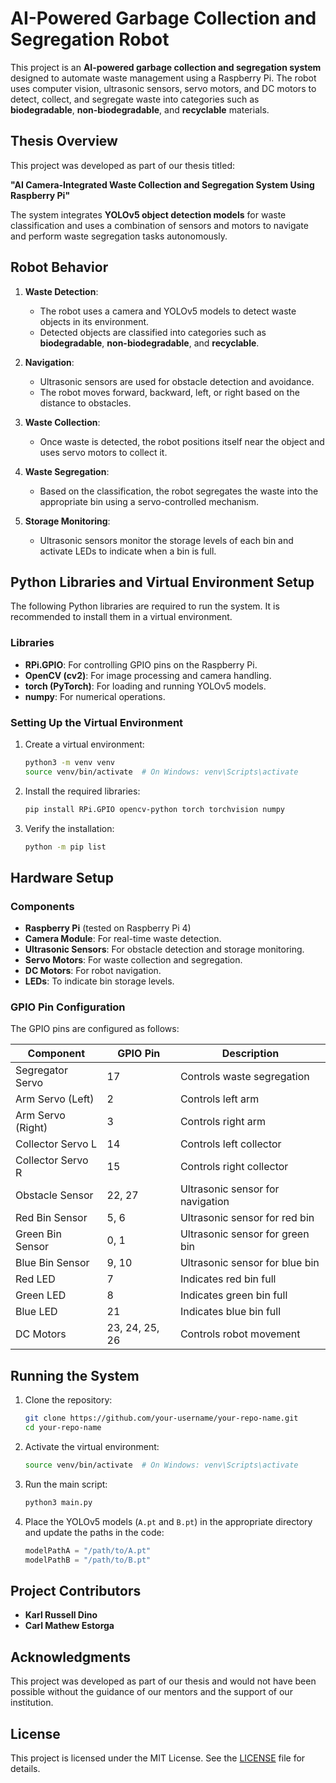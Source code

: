 # AI-Powered Garbage Collection and Segregation Robot

This project is an **AI-powered garbage collection and segregation system** designed to automate waste management using a Raspberry Pi. The robot uses computer vision, ultrasonic sensors, servo motors, and DC motors to detect, collect, and segregate waste into categories such as **biodegradable**, **non-biodegradable**, and **recyclable** materials.

## Thesis Overview

This project was developed as part of our thesis titled:

**"AI Camera-Integrated Waste Collection and Segregation System Using Raspberry Pi"**

The system integrates **YOLOv5 object detection models** for waste classification and uses a combination of sensors and motors to navigate and perform waste segregation tasks autonomously.

## Robot Behavior

1. **Waste Detection**:
   - The robot uses a camera and YOLOv5 models to detect waste objects in its environment.
   - Detected objects are classified into categories such as **biodegradable**, **non-biodegradable**, and **recyclable**.

2. **Navigation**:
   - Ultrasonic sensors are used for obstacle detection and avoidance.
   - The robot moves forward, backward, left, or right based on the distance to obstacles.

3. **Waste Collection**:
   - Once waste is detected, the robot positions itself near the object and uses servo motors to collect it.

4. **Waste Segregation**:
   - Based on the classification, the robot segregates the waste into the appropriate bin using a servo-controlled mechanism.

5. **Storage Monitoring**:
   - Ultrasonic sensors monitor the storage levels of each bin and activate LEDs to indicate when a bin is full.

## Python Libraries and Virtual Environment Setup

The following Python libraries are required to run the system. It is recommended to install them in a virtual environment.

### Libraries

- **RPi.GPIO**: For controlling GPIO pins on the Raspberry Pi.
- **OpenCV (cv2)**: For image processing and camera handling.
- **torch (PyTorch)**: For loading and running YOLOv5 models.
- **numpy**: For numerical operations.

### Setting Up the Virtual Environment

1. Create a virtual environment:
   ```bash
   python3 -m venv venv
   source venv/bin/activate  # On Windows: venv\Scripts\activate
   ```

2. Install the required libraries:
   ```bash
   pip install RPi.GPIO opencv-python torch torchvision numpy
   ```

3. Verify the installation:
   ```bash
   python -m pip list
   ```

## Hardware Setup

### Components

- **Raspberry Pi** (tested on Raspberry Pi 4)
- **Camera Module**: For real-time waste detection.
- **Ultrasonic Sensors**: For obstacle detection and storage monitoring.
- **Servo Motors**: For waste collection and segregation.
- **DC Motors**: For robot navigation.
- **LEDs**: To indicate bin storage levels.

### GPIO Pin Configuration

The GPIO pins are configured as follows:

| Component         | GPIO Pin | Description               |
|--------------------|----------|---------------------------|
| Segregator Servo  | 17       | Controls waste segregation |
| Arm Servo (Left)  | 2        | Controls left arm          |
| Arm Servo (Right) | 3        | Controls right arm         |
| Collector Servo L | 14       | Controls left collector    |
| Collector Servo R | 15       | Controls right collector   |
| Obstacle Sensor   | 22, 27   | Ultrasonic sensor for navigation |
| Red Bin Sensor    | 5, 6     | Ultrasonic sensor for red bin |
| Green Bin Sensor  | 0, 1     | Ultrasonic sensor for green bin |
| Blue Bin Sensor   | 9, 10    | Ultrasonic sensor for blue bin |
| Red LED           | 7        | Indicates red bin full     |
| Green LED         | 8        | Indicates green bin full   |
| Blue LED          | 21       | Indicates blue bin full    |
| DC Motors         | 23, 24, 25, 26 | Controls robot movement |

## Running the System

1. Clone the repository:
   ```bash
   git clone https://github.com/your-username/your-repo-name.git
   cd your-repo-name
   ```

2. Activate the virtual environment:
   ```bash
   source venv/bin/activate  # On Windows: venv\Scripts\activate
   ```

3. Run the main script:
   ```bash
   python3 main.py
   ```

4. Place the YOLOv5 models (`A.pt` and `B.pt`) in the appropriate directory and update the paths in the code:
   ```python
   modelPathA = "/path/to/A.pt"
   modelPathB = "/path/to/B.pt"
   ```

## Project Contributors

- **Karl Russell Dino**
- **Carl Mathew Estorga**

## Acknowledgments

This project was developed as part of our thesis and would not have been possible without the guidance of our mentors and the support of our institution.

## License

This project is licensed under the MIT License. See the [LICENSE](LICENSE) file for details.
